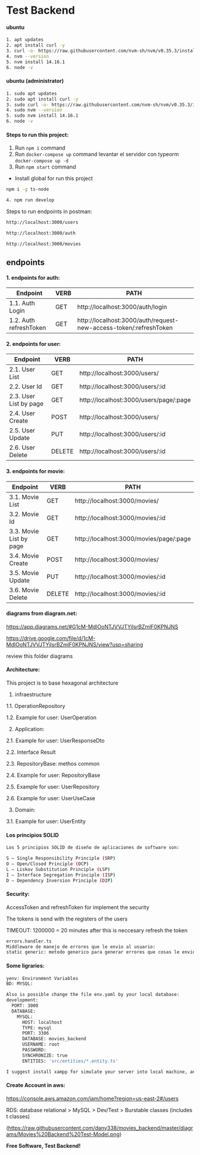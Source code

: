 # Test Backend

#### ubuntu

```sh
1. apt updates
2. apt install curl -y
3. curl -o- https://raw.githubusercontent.com/nvm-sh/nvm/v0.35.3/install.sh | bash
4. nvm --version
5. nvm install 14.16.1
6. node -v
```

#### ubuntu (administrator)

```sh
1. sudo apt updates
2. sudo apt install curl -y
3. sudo curl -o- https://raw.githubusercontent.com/nvm-sh/nvm/v0.35.3/install.sh | bash
4. sudo nvm --version
5. sudo nvm install 14.16.1
6. node -v
```

#### Steps to run this project:

1. Run `npm i` command
2. Run `docker-compose up` command levantar el servidor con typeorm `docker-compose up -d`
3. Run `npm start` command

- Install global for run this project

```sh
npm i -g ts-node
```

```sh
4. npm run develop
```

Steps to run endpoints in postman:

```sh
http://localhost:3000/users
```

```sh
http://localhost:3000/auth
```

```sh
http://localhost:3000/movies
```

## endpoints

#### 1. endpoints for auth:

| Endpoint               | VERB | PATH                                                              |
| ---------------------- | ---- | ----------------------------------------------------------------- |
| 1.1. Auth Login        | GET  | http://localhost:3000/auth/login                                  |
| 1.2. Auth refreshToken | GET  | http://localhost:3000/auth/request-new-access-token/:refreshToken |

#### 2. endpoints for user:

| Endpoint               | VERB   | PATH                                   |
| ---------------------- | ------ | -------------------------------------- |
| 2.1. User List         | GET    | http://localhost:3000/users/           |
| 2.2. User Id           | GET    | http://localhost:3000/users/:id        |
| 2.3. User List by page | GET    | http://localhost:3000/users/page/:page |
| 2.4. User Create       | POST   | http://localhost:3000/users/           |
| 2.5. User Update       | PUT    | http://localhost:3000/users/:id        |
| 2.6. User Delete       | DELETE | http://localhost:3000/users/:id        |

#### 3. endpoints for movie:

| Endpoint                | VERB   | PATH                                    |
| ----------------------- | ------ | --------------------------------------- |
| 3.1. Movie List         | GET    | http://localhost:3000/movies/           |
| 3.2. Movie Id           | GET    | http://localhost:3000/movies/:id        |
| 3.3. Movie List by page | GET    | http://localhost:3000/movies/page/:page |
| 3.4. Movie Create       | POST   | http://localhost:3000/movies/           |
| 3.5. Movie Update       | PUT    | http://localhost:3000/movies/:id        |
| 3.6. Movie Delete       | DELETE | http://localhost:3000/movies/:id        |

#### diagrams from diagram.net:

https://app.diagrams.net/#G1cM-MdIOoNTJVVJTYiIsrBZmlF0KPNJNS

https://drive.google.com/file/d/1cM-MdIOoNTJVVJTYiIsrBZmlF0KPNJNS/view?usp=sharing

review this folder diagrams

#### Architecture:

This project is to base hexagonal architecture

1. infraestructure

1.1. OperationRepository

1.2. Example for user: UserOperation

2. Application:

2.1. Example for user: UserResponseDto

2.2. Interface Result

2.3. RepositoryBase: methos common

2.4. Example for user: RepositoryBase

2.5. Example for user: UserRepository

2.6. Example for user: UserUseCase

3. Domain:

3.1. Example for user: UserEntity

#### Los principios SOLID

```sh
Los 5 principios SOLID de diseño de aplicaciones de software son:

S – Single Responsibility Principle (SRP)
O – Open/Closed Principle (OCP)
L – Liskov Substitution Principle (LSP)
I – Interface Segregation Principle (ISP)
D – Dependency Inversion Principle (DIP)
```

#### Security:

AccessToken and refreshToken for implement the security

The tokens is send with the registers of the users

TIMEOUT: 1200000 = 20 minutes after this is neccesary refresh the token

```sh
errors.handler.ts
Middleware de manejo de errores que le envio al usuario:
static generic: metodo generico para generar errores que cosas le envio a los usuarios dependiendo del entorno
```

#### Some ligraries:

```sh
yenv: Environment Variables
BD: MYSQL:
```

```sh
Also is possible change the file env.yaml by your local database:
development:
  PORT: 3000
  DATABASE:
    MYSQL:
      HOST: localhost
      TYPE: mysql
      PORT: 3306
      DATABASE: movies_backend
      USERNAME: root
      PASSWORD:
      SYNCHRONIZE: true
      ENTITIES: 'src/entities/*.entity.ts'

I suggest install xampp for simulate your server into local machine, and them init the server
```

#### Create Account in aws:

https://console.aws.amazon.com/iam/home?region=us-east-2#/users

RDS: database relational > MySQL > Dev/Test > Burstable classes (includes t classes)

(https://raw.githubusercontent.com/dany338/movies_backend/master/diagrams/Movies%20Backend%20Test-Model.png)

**Free Software, Test Backend!**
